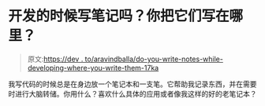 # 开发的时候写笔记吗？你把它们写在哪里？

> 原文:[https://dev . to/aravindballa/do-you-write-notes-while-developing-where-you-write-them-17ka](https://dev.to/aravindballa/do-you-write-notes-while-developing-where-do-you-write-them-17ka)

我写代码的时候总是在身边放一个笔记本和一支笔。它帮助我记录东西，并在需要时进行大脑转储。你用什么？喜欢什么具体的应用或者像我这样的好的老笔记本？